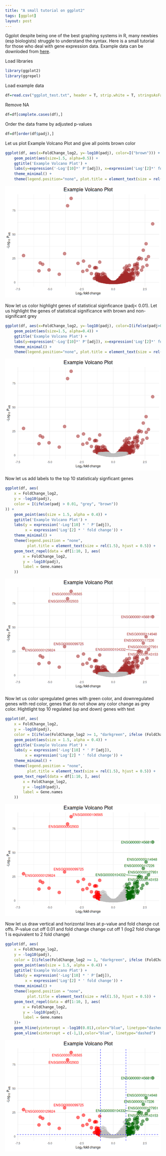 ```yaml
---
title: "A small tutorial on ggplot2"
tags: [ggplot]
layout: post
---
```


Ggplot despite being one of the best graphing systems in R, many newbies (esp biologists) struggle to understand the syntax. Here is a small tutorial for those who deal with gene expression data. Example data can be downloded from [here](https://docs.google.com/document/d/12nZ2qukpVmurKdU5BQIkyLJNBOCmctkILvWuwVyBLA8/edit?usp=sharing).

Load libraries

``` r
library(ggplot2)
library(ggrepel)
```

Load example data

``` r
df=read.csv("ggplot_test.txt", header = T, strip.white = T, stringsAsFactors = F)
```

Remove NA

``` r
df=df[complete.cases(df),]
```

Order the data frame by adjusted p-values

``` r
df=df[order(df$padj),]
```

Let us plot Example Volcano Plot and give all points brown color

``` r
ggplot(df, aes(x=FoldChange_log2, y=-log10(padj), color=I("brown"))) +
    geom_point(aes(size=1.5, alpha=0.5)) +
    ggtitle('Example Volcano Plot') +
    labs(y=expression('-Log'[10]*' P'[adj]), x=expression('Log'[2]*' fold change')) +
    theme_minimal() +
    theme(legend.position="none", plot.title = element_text(size = rel(1.5), hjust = 0.5))
```

![](/images/21122020_unnamed-chunk-5-1.png)<!-- -->

Now let us color highlight genes of statistical siginficance (padj\< 0.01). Let us highlight the genes of statistical significance with brown and non-significant grey

``` r
ggplot(df, aes(x=FoldChange_log2, y=-log10(padj), color=I(ifelse(padj>0.01,"grey","brown")))) +
    geom_point(aes(size=1.5, alpha=0.4)) +
    ggtitle('Example Volcano Plot') +
    labs(y=expression('-Log'[10]*' P'[adj]), x=expression('Log'[2]*' fold change')) +
    theme_minimal() +
    theme(legend.position="none", plot.title = element_text(size = rel(1.5), hjust = 0.5))
```

![](images/21122020_unnamed-chunk-6-1.png)<!-- -->

Now let us add labels to the top 10 statisticaly signficant genes

``` r
ggplot(df, aes(
    x = FoldChange_log2,
    y = -log10(padj),
    color = I(ifelse(padj > 0.01, "grey", "brown"))
)) +
    geom_point(aes(size = 1.5, alpha = 0.4)) +
    ggtitle('Example Volcano Plot') +
    labs(y = expression('-Log'[10] * ' P'[adj]),
         x = expression('Log'[2] * ' fold change')) +
    theme_minimal() +
    theme(legend.position = "none",
          plot.title = element_text(size = rel(1.5), hjust = 0.5)) +
    geom_text_repel(data = df[1:10, ], aes(
        x = FoldChange_log2,
        y = -log10(padj),
        label = Gene.names
    ))
```

![](images/21122020_unnamed-chunk-7-1.png)<!-- -->

Now let us color upregulated genes with green color, and downregulated genes with red color, genes that do not show any color change as grey color. Hightlight top 10 regulated (up and down) genes with text

``` r
ggplot(df, aes(
    x = FoldChange_log2,
    y = -log10(padj),
    color = I(ifelse(FoldChange_log2 >= 1, "darkgreen", ifelse (FoldChange_log2 <= -1,"red","grey"))))) +
    geom_point(aes(size = 1.5, alpha = 0.4)) +
    ggtitle('Example Volcano Plot') +
    labs(y = expression('-Log'[10] * ' P'[adj]),
         x = expression('Log'[2] * ' fold change')) +
    theme_minimal() +
    theme(legend.position = "none",
          plot.title = element_text(size = rel(1.5), hjust = 0.5)) +
    geom_text_repel(data = df[1:10, ], aes(
        x = FoldChange_log2,
        y = -log10(padj),
        label = Gene.names
    ))
```

![](images/21122020_unnamed-chunk-8-1.png)<!-- -->

Now let us draw vertical and horizontal lines at p-value and fold change
cut offs. P-value cut off 0.01 and fold change change cut off 1 (log2
fold change 1 is equivalent to 2 fold change)

``` r
ggplot(df, aes(
    x = FoldChange_log2,
    y = -log10(padj),
    color = I(ifelse(FoldChange_log2 >= 1, "darkgreen", ifelse (FoldChange_log2 <= -1,"red","grey"))))) +
    geom_point(aes(size = 1.5, alpha = 0.4)) +
    ggtitle('Example Volcano Plot') +
    labs(y = expression('-Log'[10] * ' P'[adj]),
         x = expression('Log'[2] * ' fold change')) +
    theme_minimal() +
    theme(legend.position = "none",
          plot.title = element_text(size = rel(1.5), hjust = 0.5)) +
    geom_text_repel(data = df[1:10, ], aes(
        x = FoldChange_log2,
        y = -log10(padj),
        label = Gene.names
    ))+
    geom_hline(yintercept = -log10(0.01),color="blue", linetype="dashed")+
    geom_vline(xintercept = c(-1,1),color="blue", linetype="dashed")
```

![](images/21122020_unnamed-chunk-9-1.png)<!-- -->
